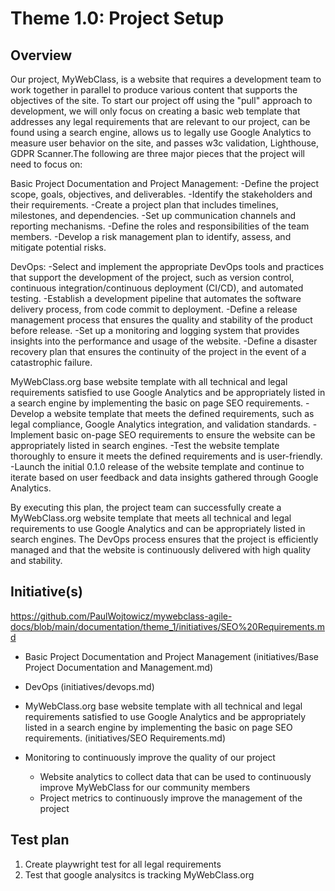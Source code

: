 # Theme 1.0: Project Setup
## Overview
Our project, MyWebClass, is a website that requires a development team to work together in parallel to produce various content that supports the objectives of the site. To start our project off using the "pull" approach to development, we will only focus on creating a basic web template that addresses any legal requirements that are relevant to our project, can be found using a search engine, allows us to legally use Google Analytics to measure user behavior on the site, and passes w3c validation, Lighthouse, GDPR Scanner.The following are three major pieces that the project will need to focus on:

Basic Project Documentation and Project Management:
-Define the project scope, goals, objectives, and deliverables.
-Identify the stakeholders and their requirements.
-Create a project plan that includes timelines, milestones, and dependencies.
-Set up communication channels and reporting mechanisms.
-Define the roles and responsibilities of the team members.
-Develop a risk management plan to identify, assess, and mitigate potential risks.


DevOps:
-Select and implement the appropriate DevOps tools and practices that support the development of the project, such as version control, continuous integration/continuous deployment (CI/CD), and automated testing.
-Establish a development pipeline that automates the software delivery process, from code commit to deployment.
-Define a release management process that ensures the quality and stability of the product before release.
-Set up a monitoring and logging system that provides insights into the performance and usage of the website.
-Define a disaster recovery plan that ensures the continuity of the project in the event of a catastrophic failure.


MyWebClass.org base website template with all technical and legal requirements satisfied to use Google Analytics and be appropriately listed in a search engine by implementing the basic on page SEO requirements.
-Develop a website template that meets the defined requirements, such as legal compliance, Google Analytics integration, and validation standards.
-Implement basic on-page SEO requirements to ensure the website can be appropriately listed in search engines.
-Test the website template thoroughly to ensure it meets the defined requirements and is user-friendly.
-Launch the initial 0.1.0 release of the website template and continue to iterate based on user feedback and data insights gathered through Google Analytics.

By executing this plan, the project team can successfully create a MyWebClass.org website template that meets all technical and legal requirements to use Google Analytics and can be appropriately listed in search engines. The DevOps process ensures that the project is efficiently managed and that the website is continuously delivered with high quality and stability.

## Initiative(s)
https://github.com/PaulWojtowicz/mywebclass-agile-docs/blob/main/documentation/theme_1/initiatives/SEO%20Requirements.md
*  Basic Project Documentation and Project Management (initiatives/Base Project Documentation and Management.md)
* DevOps (initiatives/devops.md)
* MyWebClass.org base website template with all technical and legal requirements satisfied to use Google Analytics and be appropriately listed in a search engine by implementing the basic on page SEO requirements. (initiatives/SEO Requirements.md)

* Monitoring to continuously improve the quality of our project
  * Website analytics to collect data that can be used to continuously improve MyWebClass for our community members
  * Project metrics to continuously improve the management of the project

## Test plan
1. Create playwright test for all legal requirements
2. Test that google analysitcs is tracking MyWebClass.org
